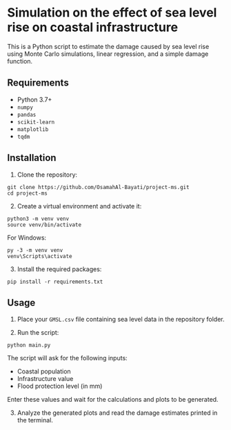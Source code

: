 # Simulation on the effect of sea level rise on coastal infrastructure

This is a Python script to estimate the damage caused by sea level rise using Monte Carlo simulations, linear regression, and a simple damage function.

## Requirements

- Python 3.7+
- `numpy`
- `pandas`
- `scikit-learn`
- `matplotlib`
- `tqdm`

## Installation

1. Clone the repository:
```
git clone https://github.com/OsamahAl-Bayati/project-ms.git
cd project-ms
```

2. Create a virtual environment and activate it:
```
python3 -m venv venv
source venv/bin/activate
```

For Windows:
```
py -3 -m venv venv
venv\Scripts\activate
```

3. Install the required packages:
```
pip install -r requirements.txt
```


## Usage

1. Place your `GMSL.csv` file containing sea level data in the repository folder.

2. Run the script:
```
python main.py
```


The script will ask for the following inputs:

- Coastal population
- Infrastructure value
- Flood protection level (in mm)

Enter these values and wait for the calculations and plots to be generated.

3. Analyze the generated plots and read the damage estimates printed in the terminal.





